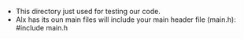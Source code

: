 - This directory just used for testing our code.
- Alx has its oun main files will include your main header file (main.h): #include main.h
